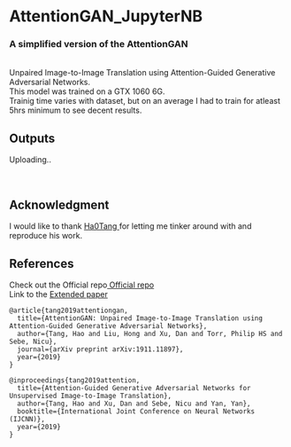 # AttentionGAN_JupyterNB
### A simplified version of the AttentionGAN 
<br>
Unpaired Image-to-Image Translation using Attention-Guided Generative Adversarial Networks.<br>
This model was trained on a GTX 1060 6G.<br>
Trainig time varies with dataset, but on an average I had to train for atleast 5hrs minimum to see decent results. 

<br>

## Outputs <br>
Uploading..

<br>

## Acknowledgment <br>
I would like to thank <a href='https://github.com/Ha0Tang'> Ha0Tang </a> for letting me tinker around with and reproduce his work.

## References <br>
Check out the Official repo<a href='https://github.com/Ha0Tang/AttentionGAN'> Official repo </a><br>
Link to the <a href='https://128.84.21.199/abs/1911.11897'> Extended paper </a><br>
```
@article{tang2019attentiongan,
  title={AttentionGAN: Unpaired Image-to-Image Translation using Attention-Guided Generative Adversarial Networks},
  author={Tang, Hao and Liu, Hong and Xu, Dan and Torr, Philip HS and Sebe, Nicu},
  journal={arXiv preprint arXiv:1911.11897},
  year={2019}
}

@inproceedings{tang2019attention,
  title={Attention-Guided Generative Adversarial Networks for Unsupervised Image-to-Image Translation},
  author={Tang, Hao and Xu, Dan and Sebe, Nicu and Yan, Yan},
  booktitle={International Joint Conference on Neural Networks (IJCNN)},
  year={2019}
}
```
